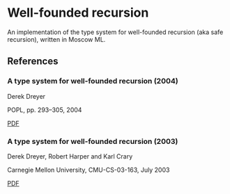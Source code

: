 # Well-founded recursion

An implementation of the type system for well-founded recursion (aka safe recursion),
written in Moscow ML.

## References

### A type system for well-founded recursion (2004)

Derek Dreyer

POPL, pp. 293–305, 2004

[PDF](https://people.mpi-sws.org/~dreyer/papers/recursion/popl.pdf)

### A type system for well-founded recursion (2003)

Derek Dreyer, Robert Harper and Karl Crary

Carnegie Mellon University, CMU-CS-03-163, July 2003

[PDF](https://people.mpi-sws.org/~dreyer/papers/recursion/tr/main.pdf)
